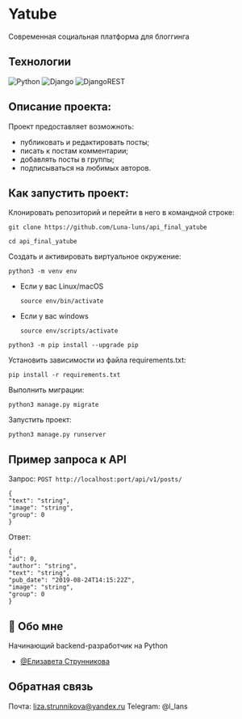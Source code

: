 # Yatube

Современная социальная платформа для блоггинга

## Технологии

![Python](https://img.shields.io/badge/python-3670A0?style=for-the-badge&logo=python&logoColor=ffdd54)
![Django](https://img.shields.io/badge/django-%23092E20.svg?style=for-the-badge&logo=django&logoColor=white)
![DjangoREST](https://img.shields.io/badge/DJANGO-REST-ff1709?style=for-the-badge&logo=django&logoColor=white&color=ff1709&labelColor=gray)

## Описание проекта:

Проект предоставляет возможноть:
- публиковать и редактировать посты;
- писать к постам комментарии;
- добавлять посты в группы;
- подписываться на любимых авторов.

## Как запустить проект:

Клонировать репозиторий и перейти в него в командной строке:

```
git clone https://github.com/Luna-luns/api_final_yatube
```

```
cd api_final_yatube
```

Cоздать и активировать виртуальное окружение:

```
python3 -m venv env
```

* Если у вас Linux/macOS

    ```
    source env/bin/activate
    ```

* Если у вас windows

    ```
    source env/scripts/activate
    ```

```
python3 -m pip install --upgrade pip
```

Установить зависимости из файла requirements.txt:

```
pip install -r requirements.txt
```

Выполнить миграции:

```
python3 manage.py migrate
```

Запустить проект:

```
python3 manage.py runserver
```

## Пример запроса к API
Запрос:
`POST http://localhost:port/api/v1/posts/`

```
{
"text": "string",
"image": "string",
"group": 0
}
```
Ответ:
```
{
"id": 0,
"author": "string",
"text": "string",
"pub_date": "2019-08-24T14:15:22Z",
"image": "string",
"group": 0
}
```

## 🚀 Обо мне

Начинающий backend-разработчик на Python
- [@Елизавета Струнникова](https://github.com/Luna-luns)
  
## Обратная связь

Почта: liza.strunnikova@yandex.ru
Telegram: @l_lans
